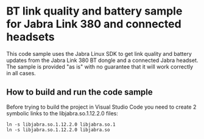 # BT link quality and battery sample for Jabra Link 380 and connected headsets
This code sample uses the Jabra Linux SDK to get link quality and battery updates from the Jabra Link 380 BT dongle and a connected Jabra headset. The sample is provided "as is" with no guarantee that it will work correctly in all cases. 

## How to build and run the code sample
Before trying to build the project in Visual Studio Code you need to create 2 symbolic links to the libjabra.so.1.12.2.0 files:
```
ln -s libjabra.so.1.12.2.0 libjabra.so.1
ln -s libjabra.so.1.12.2.0 libjabra.so
```
